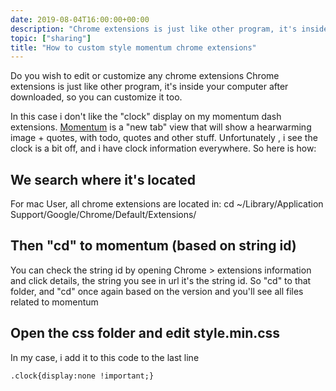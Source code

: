 ```yaml
---
date: 2019-08-04T16:00:00+00:00
description: "Chrome extensions is just like other program, it's inside your computer after downloaded, so you can customize it too"
topic: ["sharing"]
title: "How to custom style momentum chrome extensions"
---
```

Do you wish to edit or customize any chrome extensions Chrome extensions is just like other program, it's inside your computer after downloaded, so you can customize it too. 

In this case i don't like the "clock" display on my momentum dash extensions. [Momentum](https://chrome.google.com/webstore/detail/momentum/laookkfknpbbblfpciffpaejjkokdgca?hl=en) is a "new tab" view that will show a hearwarming image + quotes, with todo, quotes and other stuff. Unfortunately , i see the clock is a bit off, and i have clock information everywhere. So here is how:

## We search where it's located

For mac User, all chrome extensions are located  in: cd \~/Library/Application Support/Google/Chrome/Default/Extensions/

## Then "cd" to momentum (based on string id)

You can check the string id by opening Chrome > extensions information and click details, the string you see in url it's the string id. So "cd" to that folder, and "cd" once again based on the version and you'll see all files related to momentum

## Open the css folder and edit style.min.css

In my case, i add it to this code to the last line

    .clock{display:none !important;}